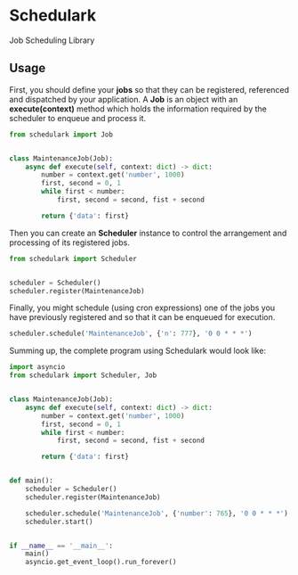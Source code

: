 # Schedulark

Job Scheduling Library

## Usage

First, you should define your **jobs** so that they can be registered,
referenced and dispatched by your application. A **Job** is an object with
an **execute(context)** method which holds the information required by the
scheduler to enqueue and process it.

```python
from schedulark import Job


class MaintenanceJob(Job):
    async def execute(self, context: dict) -> dict:
        number = context.get('number', 1000)
        first, second = 0, 1
        while first < number:
            first, second = second, fist + second

        return {'data': first}
```

Then you can create an **Scheduler** instance to control the arrangement and
processing of its registered jobs.

```python
from schedulark import Scheduler


scheduler = Scheduler()
scheduler.register(MaintenanceJob)
```


Finally, you might schedule (using cron expressions) one of the jobs you have
previously registered and so that it can be enqueued for execution.

```python
scheduler.schedule('MaintenanceJob', {'n': 777}, '0 0 * * *')
```

Summing up, the complete program using Schedulark would look like:

```python
import asyncio
from schedulark import Scheduler, Job


class MaintenanceJob(Job):
    async def execute(self, context: dict) -> dict:
        number = context.get('number', 1000)
        first, second = 0, 1
        while first < number:
            first, second = second, fist + second

        return {'data': first}


def main():
    scheduler = Scheduler()
    scheduler.register(MaintenanceJob)

    scheduler.schedule('MaintenanceJob', {'number': 765}, '0 0 * * *')
    scheduler.start()


if __name__ == '__main__':
    main()
    asyncio.get_event_loop().run_forever()
```
